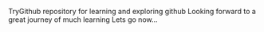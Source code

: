 TryGithub repository for learning and exploring github
Looking forward to a great journey of much learning
Lets go now...
